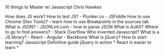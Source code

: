10 things to Master w/ Javascript
Chris Hawkes

How does JS work? 
How to test JS?
	- Plunker.co
	- JSFiddle
How to use Chrome (Dev Tools)?
	- learn how to use Breakpoints in the sources tab
What is JSON?
	- JSONLint.com 
	- how to parse JSON
What is AJAX?
Where to go to find answers?
	- Stack Overflow
Who invented Javascript?
What is a JS library?
	- React	
	- Angular
	- Backbone
What is jQuery?
How to start learning?
	Javascript Definitive guide
	jQuery in action
	* React is easier to learn *

